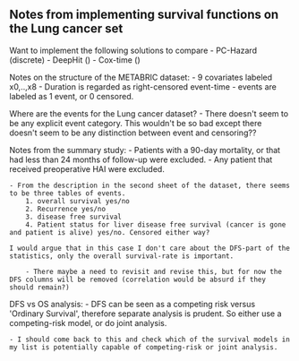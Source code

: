 ## Notes from implementing survival functions on the Lung cancer set  

Want to implement the following solutions to compare
    - PC-Hazard (discrete)
    - DeepHit ()
    - Cox-time ()



Notes on the structure of the METABRIC dataset:
    - 9 covariates labeled x0,..,x8
    - Duration is regarded as right-censored event-time
    - events are labeled as 1 event, or 0 censored.


Where are the events for the Lung cancer dataset?
    - There doesn't seem to be any explicit event category. This wouldn't be so bad except there doesn't seem to be any distinction between event and censoring??

Notes from the summary study:
    - Patients with a 90-day mortality, or that had less than 24 months of follow-up were excluded. 
    - Any patient that received preoperative HAI were excluded.

    - From the description in the second sheet of the dataset, there seems to be three tables of events.
        1. overall survival yes/no
        2. Recurrence yes/no
        3. disease free survival
        4. Patient status for liver disease free survival (cancer is gone and patient is alive) yes/no. Censored either way?

    I would argue that in this case I don't care about the DFS-part of the statistics, only the overall survival-rate is important. 

        - There maybe a need to revisit and revise this, but for now the DFS columns will be removed (correlation would be absurd if they should remain?)

DFS vs OS analysis:
    - DFS can be seen as a competing risk versus 'Ordinary Survival', therefore separate analysis is prudent. So either use a competing-risk model, or do joint analysis. 

    - I should come back to this and check which of the survival models in my list is potentially capable of competing-risk or joint analysis. 

